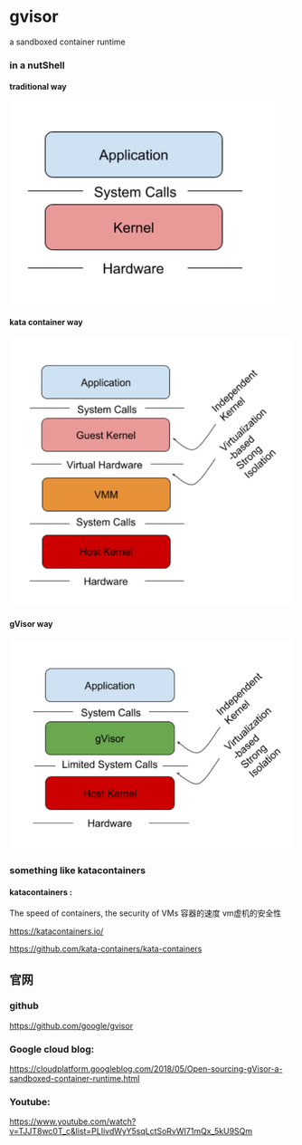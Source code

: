 # gvisor
a sandboxed container runtime 

### in a nutShell


####  traditional way
![traditional way](https://raw.githubusercontent.com/latermonk/gvisor/master/pics/01.png)

####  kata container way
![kata container way](https://raw.githubusercontent.com/latermonk/gvisor/master/pics/02.png)


#### gVisor way
![gVisor way](https://raw.githubusercontent.com/latermonk/gvisor/master/pics/03.png)



###  something like katacontainers 

#### katacontainers :

The speed of containers, the security of VMs   容器的速度 vm虚机的安全性

https://katacontainers.io/  

https://github.com/kata-containers/kata-containers    





##  官网 

###  github

https://github.com/google/gvisor   


###  Google cloud blog:     

https://cloudplatform.googleblog.com/2018/05/Open-sourcing-gVisor-a-sandboxed-container-runtime.html    


###  Youtube:

https://www.youtube.com/watch?v=TJJT8wc0T_c&list=PLIivdWyY5sqLctSoRvWI71mQx_5kU9SQm   
